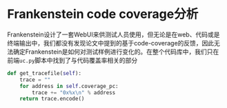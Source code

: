 # Frankenstein code coverage分析

Frankenstein设计了一套WebUI来供测试人员使用，但无论是在web、代码或是终端输出中，我们都没有发现论文中提到的基于code-coverage的反馈，因此无法确定Frankenstein是如何对测试样例进行变化的。在整个代码库中，我们只在前端`uc.py`脚本中找到了与代码覆盖率相关的部分

```python
def get_tracefile(self):
    trace = ""
    for address in self.coverage_pc:
        trace += "0x%x\n" % address
    return trace.encode()
```        